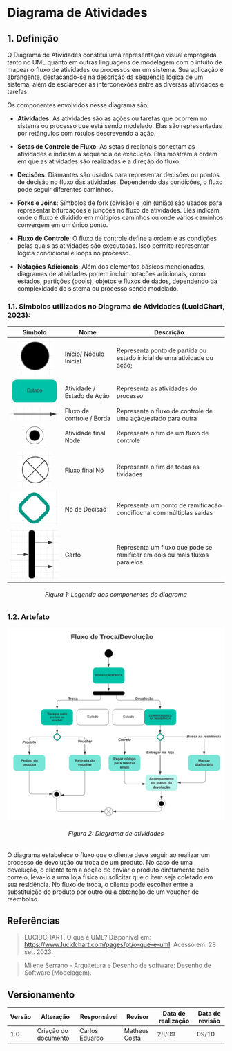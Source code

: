 # Diagrama de Atividades

## 1. Definição

O Diagrama de Atividades constitui uma representação visual empregada tanto no UML quanto em outras linguagens de modelagem com o intuito de mapear o fluxo de atividades ou processos em um sistema. Sua aplicação é abrangente, destacando-se na descrição da sequência lógica de um sistema, além de esclarecer as interconexões entre as diversas atividades e tarefas.

Os componentes envolvidos nesse diagrama são:

- **Atividades**: As atividades são as ações ou tarefas que ocorrem no sistema ou processo que está sendo modelado. Elas são representadas por retângulos com rótulos descrevendo a ação.

- **Setas de Controle de Fluxo**: As setas direcionais conectam as atividades e indicam a sequência de execução. Elas mostram a ordem em que as atividades são realizadas e a direção do fluxo.

- **Decisões**: Diamantes são usados para representar decisões ou pontos de decisão no fluxo das atividades. Dependendo das condições, o fluxo pode seguir diferentes caminhos.

- **Forks e Joins**: Símbolos de fork (divisão) e join (união) são usados para representar bifurcações e junções no fluxo de atividades. Eles indicam onde o fluxo é dividido em múltiplos caminhos ou onde vários caminhos convergem em um único ponto.

- **Fluxo de Controle**: O fluxo de controle define a ordem e as condições pelas quais as atividades são executadas. Isso permite representar lógica condicional e loops no processo.

- **Notações Adicionais**: Além dos elementos básicos mencionados, diagramas de atividades podem incluir notações adicionais, como estados, partições (pools), objetos e fluxos de dados, dependendo da complexidade do sistema ou processo sendo modelado.

### 1.1. Simbolos utilizados no Diagrama de Atividades (LucidChart, 2023):

|                                                   Símbolo                                                    | Nome                       | Descrição                                                                   |
| :----------------------------------------------------------------------------------------------------------: | -------------------------- | --------------------------------------------------------------------------- |
|   ![simbolo inicio](../Assets/modelagem/diagramaAitivdades/da-inicio.png)     | Início/ Nódulo Inicial     | Representa ponto de partida ou estado inicial de uma atividade ou ação;     |
| ![ativ-estado](../Assets/modelagem/diagramaAitivdades/da-atividade-estado.png)    | Atividade / Estado de Ação | Representa as atividades do processo                                        |
| ![fluxo-controle](../Assets/modelagem/diagramaAitivdades/da-fluxo-controle.png) | Fluxo de controle / Borda  | Representa o fluxo de controle de uma ação/estado para outra                |
| ![fim-fluxo](../Assets/modelagem/diagramaAitivdades/da-fim-no.png)         | Atividade final Node       | Representa o fim de um fluxo de controle                                    |
|  ![fluxo-final-no](../Assets/modelagem/diagramaAitivdades/da-fim.png)        | Fluxo final Nó             | Representa o fim de todas as tividades                                      |
|  ![no-decisao](../Assets/modelagem/diagramaAitivdades/da-no-decisao.png)           | Nó de Decisão              | Representa um ponto de ramificação condifiocnal com múltiplas saídas        |
|  ![garfo](../Assets/modelagem/diagramaAitivdades/da-garfo.png)         | Garfo                      | Representa um fluxo que pode se ramificar em dois ou mais fluxos paralelos. |

<h6 align = "center">Figura 1: Legenda dos componentes do diagrama</h6>


### 1.2. Artefato

![Diagrama de Atividades](../Assets/modelagem/diagramaAitivdades/diagrama-atividades.png)
<h6 align = "center">Figura 2: Diagrama de atividades</h6>


O diagrama estabelece o fluxo que o cliente deve seguir ao realizar um processo de devolução ou troca de um produto. No caso de uma devolução, o cliente tem a opção de enviar o produto diretamente pelo correio, levá-lo a uma loja física ou solicitar que o item seja coletado em sua residência. No fluxo de troca, o cliente pode escolher entre a substituição do produto por outro ou a obtenção de um voucher de reembolso.

## Referências

> LUCIDCHART. O que é UML? Disponível em: https://www.lucidchart.com/pages/pt/o-que-e-uml. Acesso em: 28 set. 2023.

> Milene Serrano - Arquitetura e Desenho de software: Desenho de Software (Modelagem).

## Versionamento

| Versão | Alteração            | Responsável    | Revisor | Data de realização | Data de revisão |
| ------ | -------------------- | -------------- | ------- | ------------------ | --------------- |
| 1.0    | Criação do documento | Carlos Eduardo | Matheus Costa  | 28/09     | 09/10           |
